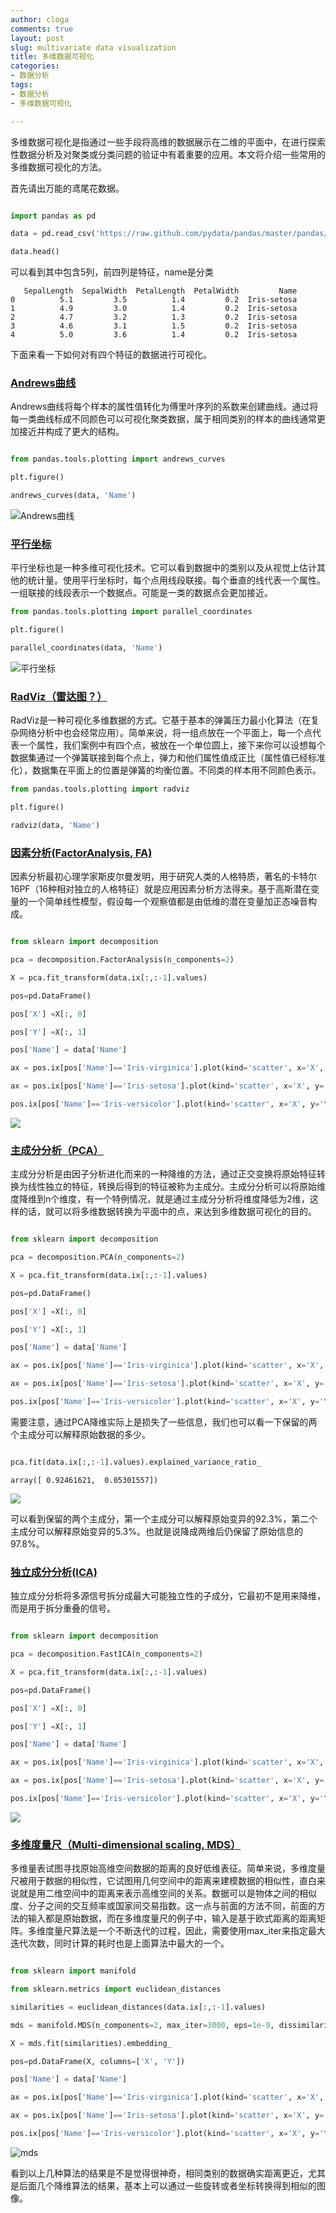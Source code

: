 ```yaml
---
author: cloga
comments: true
layout: post
slug: multivariate data visualization
title: 多维数据可视化
categories:
- 数据分析
tags:
- 数据分析
- 多维数据可视化

---
```


多维数据可视化是指通过一些手段将高维的数据展示在二维的平面中，在进行探索性数据分析及对聚类或分类问题的验证中有着重要的应用。本文将介绍一些常用的多维数据可视化的方法。

首先请出万能的鸢尾花数据。

```python

import pandas as pd

data = pd.read_csv('https://raw.github.com/pydata/pandas/master/pandas/tests/data/iris.csv')

data.head()

```

可以看到其中包含5列，前四列是特征，name是分类

```
   SepalLength  SepalWidth  PetalLength  PetalWidth         Name
0          5.1         3.5          1.4         0.2  Iris-setosa
1          4.9         3.0          1.4         0.2  Iris-setosa
2          4.7         3.2          1.3         0.2  Iris-setosa
3          4.6         3.1          1.5         0.2  Iris-setosa
4          5.0         3.6          1.4         0.2  Iris-setosa

```

下面来看一下如何对有四个特征的数据进行可视化。

### [Andrews曲线](http://pandas.pydata.org/pandas-docs/stable/visualization.html#andrews-curves)

Andrews曲线将每个样本的属性值转化为傅里叶序列的系数来创建曲线。通过将每一类曲线标成不同颜色可以可视化聚类数据，属于相同类别的样本的曲线通常更加接近并构成了更大的结构。

```python 

from pandas.tools.plotting import andrews_curves

plt.figure()

andrews_curves(data, 'Name')

```

![Andrews曲线](http://pandas.pydata.org/pandas-docs/stable/_images/andrews_curves.png)

### [平行坐标](http://pandas.pydata.org/pandas-docs/stable/visualization.html#parallel-coordinates)

平行坐标也是一种多维可视化技术。它可以看到数据中的类别以及从视觉上估计其他的统计量。使用平行坐标时，每个点用线段联接。每个垂直的线代表一个属性。一组联接的线段表示一个数据点。可能是一类的数据点会更加接近。

```python
from pandas.tools.plotting import parallel_coordinates

plt.figure()

parallel_coordinates(data, 'Name')

```
![平行坐标](http://pandas.pydata.org/pandas-docs/stable/_images/parallel_coordinates.png)

### [RadViz（雷达图？）](http://pandas.pydata.org/pandas-docs/stable/visualization.html#radviz)

RadViz是一种可视化多维数据的方式。它基于基本的弹簧压力最小化算法（在复杂网络分析中也会经常应用）。简单来说，将一组点放在一个平面上，每一个点代表一个属性，我们案例中有四个点，被放在一个单位圆上，接下来你可以设想每个数据集通过一个弹簧联接到每个点上，弹力和他们属性值成正比（属性值已经标准化），数据集在平面上的位置是弹簧的均衡位置。不同类的样本用不同颜色表示。

```python
from pandas.tools.plotting import radviz

plt.figure()

radviz(data, 'Name')

```
### [因素分析(FactorAnalysis, FA)](http://scikit-learn.org/stable/modules/decomposition.html#factor-analysis)

因素分析最初心理学家斯皮尔曼发明，用于研究人类的人格特质，著名的卡特尔16PF（16种相对独立的人格特征）就是应用因素分析方法得来。基于高斯潜在变量的一个简单线性模型，假设每一个观察值都是由低维的潜在变量加正态噪音构成。

```python

from sklearn import decomposition

pca = decomposition.FactorAnalysis(n_components=2)

X = pca.fit_transform(data.ix[:,:-1].values)

pos=pd.DataFrame()

pos['X'] =X[:, 0]

pos['Y'] =X[:, 1]

pos['Name'] = data['Name']

ax = pos.ix[pos['Name']=='Iris-virginica'].plot(kind='scatter', x='X', y='Y', color='blue', label='Iris-virginica')

ax = pos.ix[pos['Name']=='Iris-setosa'].plot(kind='scatter', x='X', y='Y', color='green', label='Iris-setosa', ax=ax)

pos.ix[pos['Name']=='Iris-versicolor'].plot(kind='scatter', x='X', y='Y', color='red', label='Iris-versicolor', ax=ax)

```

![](http://cloga.info/files/fa161012.png)

### [主成分分析（PCA）](http://scikit-learn.org/stable/modules/decomposition.html#principal-component-analysis-pca)

主成分分析是由因子分析进化而来的一种降维的方法，通过正交变换将原始特征转换为线性独立的特征，转换后得到的特征被称为主成分。主成分分析可以将原始维度降维到n个维度，有一个特例情况，就是通过主成分分析将维度降低为2维，这样的话，就可以将多维数据转换为平面中的点，来达到多维数据可视化的目的。

```python

from sklearn import decomposition

pca = decomposition.PCA(n_components=2)

X = pca.fit_transform(data.ix[:,:-1].values)

pos=pd.DataFrame()

pos['X'] =X[:, 0]

pos['Y'] =X[:, 1]

pos['Name'] = data['Name']

ax = pos.ix[pos['Name']=='Iris-virginica'].plot(kind='scatter', x='X', y='Y', color='blue', label='Iris-virginica')

ax = pos.ix[pos['Name']=='Iris-setosa'].plot(kind='scatter', x='X', y='Y', color='green', label='Iris-setosa', ax=ax)

pos.ix[pos['Name']=='Iris-versicolor'].plot(kind='scatter', x='X', y='Y', color='red', label='Iris-versicolor', ax=ax)


```

需要注意，通过PCA降维实际上是损失了一些信息，我们也可以看一下保留的两个主成分可以解释原始数据的多少。

```python

pca.fit(data.ix[:,:-1].values).explained_variance_ratio_

```


```
array([ 0.92461621,  0.05301557])

```

![](http://cloga.info/files/pca161012.png)

可以看到保留的两个主成分，第一个主成分可以解释原始变异的92.3%，第二个主成分可以解释原始变异的5.3%。也就是说降成两维后仍保留了原始信息的97.8%。

### [独立成分分析(ICA)](http://scikit-learn.org/stable/modules/decomposition.html#independent-component-analysis-ica)

独立成分分析将多源信号拆分成最大可能独立性的子成分，它最初不是用来降维，而是用于拆分重叠的信号。

```python

from sklearn import decomposition

pca = decomposition.FastICA(n_components=2)

X = pca.fit_transform(data.ix[:,:-1].values)

pos=pd.DataFrame()

pos['X'] =X[:, 0]

pos['Y'] =X[:, 1]

pos['Name'] = data['Name']

ax = pos.ix[pos['Name']=='Iris-virginica'].plot(kind='scatter', x='X', y='Y', color='blue', label='Iris-virginica')

ax = pos.ix[pos['Name']=='Iris-setosa'].plot(kind='scatter', x='X', y='Y', color='green', label='Iris-setosa', ax=ax)

pos.ix[pos['Name']=='Iris-versicolor'].plot(kind='scatter', x='X', y='Y', color='red', label='Iris-versicolor', ax=ax)

```

![](http://cloga.info/files/ica161012.png)

### [多维度量尺（Multi-dimensional scaling, MDS）](http://scikit-learn.org/stable/auto_examples/manifold/plot_mds.html#sphx-glr-auto-examples-manifold-plot-mds-py)

多维量表试图寻找原始高维空间数据的距离的良好低维表征。简单来说，多维度量尺被用于数据的相似性，它试图用几何空间中的距离来建模数据的相似性，直白来说就是用二维空间中的距离来表示高维空间的关系。数据可以是物体之间的相似度、分子之间的交互频率或国家间交易指数。这一点与前面的方法不同，前面的方法的输入都是原始数据，而在多维度量尺的例子中，输入是基于欧式距离的距离矩阵。多维度量尺算法是一个不断迭代的过程，因此，需要使用max_iter来指定最大迭代次数，同时计算的耗时也是上面算法中最大的一个。

```python

from sklearn import manifold

from sklearn.metrics import euclidean_distances

similarities = euclidean_distances(data.ix[:,:-1].values)

mds = manifold.MDS(n_components=2, max_iter=3000, eps=1e-9, dissimilarity="precomputed", n_jobs=1)

X = mds.fit(similarities).embedding_

pos=pd.DataFrame(X, columns=['X', 'Y'])

pos['Name'] = data['Name']

ax = pos.ix[pos['Name']=='Iris-virginica'].plot(kind='scatter', x='X', y='Y', color='blue', label='Iris-virginica')

ax = pos.ix[pos['Name']=='Iris-setosa'].plot(kind='scatter', x='X', y='Y', color='green', label='Iris-setosa', ax=ax)

pos.ix[pos['Name']=='Iris-versicolor'].plot(kind='scatter', x='X', y='Y', color='red', label='Iris-versicolor', ax=ax)

```

![mds](http://cloga.info/files/mds161012.png)

看到以上几种算法的结果是不是觉得很神奇，相同类别的数据确实距离更近，尤其是后面几个降维算法的结果，基本上可以通过一些旋转或者坐标转换得到相似的图像。

